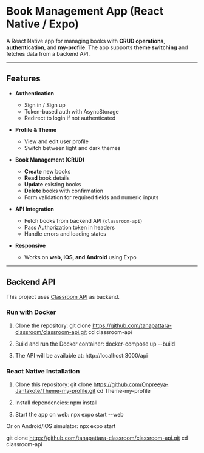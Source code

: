 # Book Management App (React Native / Expo)

A React Native app for managing books with **CRUD operations**, **authentication**, and **my-profile**. The app supports **theme switching** and fetches data from a backend API.

---

## Features

- **Authentication**
  - Sign in / Sign up
  - Token-based auth with AsyncStorage
  - Redirect to login if not authenticated

- **Profile & Theme**
  - View and edit user profile
  - Switch between light and dark themes

- **Book Management (CRUD)**
  - **Create** new books
  - **Read** book details
  - **Update** existing books
  - **Delete** books with confirmation
  - Form validation for required fields and numeric inputs

- **API Integration**
  - Fetch books from backend API (`classroom-api`)
  - Pass Authorization token in headers
  - Handle errors and loading states

- **Responsive**
  - Works on **web, iOS, and Android** using Expo

---

## Backend API

This project uses [Classroom API](https://github.com/tanapattara-classroom/classroom-api) as backend.

### Run with Docker

1. Clone the repository:
git clone https://github.com/tanapattara-classroom/classroom-api.git
cd classroom-api

2. Build and run the Docker container:
docker-compose up --build

3. The API will be available at:
http://localhost:3000/api

### React Native Installation
1. Clone this repository:
git clone https://github.com/Onpreeya-Jantakote/Theme-my-profile.git
cd Theme-my-profile

2. Install dependencies:
npm install

3. Start the app on web:
npx expo start --web

Or on Android/iOS simulator:
npx expo start

git clone https://github.com/tanapattara-classroom/classroom-api.git
cd classroom-api
